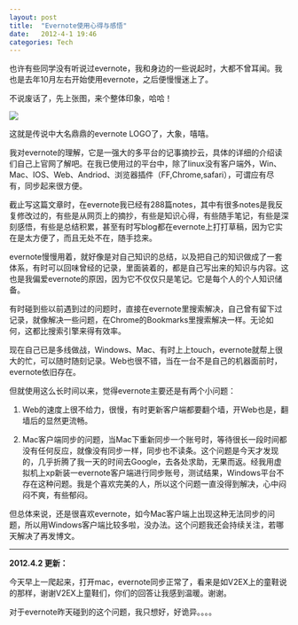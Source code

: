 ```yaml
---
layout: post
title:  "Evernote使用心得与感悟"
date:   2012-4-1 19:46
categories: Tech
---
```


也许有些同学没有听说过evernote，我和身边的一些说起时，大都不曾耳闻。我也是去年10月左右开始使用evernote，之后便慢慢迷上了。

不说废话了，先上张图，来个整体印象，哈哈！

![](http://pic.yupoo.com/mygoare_v/BRjPcXlF/medium.jpg)

这就是传说中大名鼎鼎的evernote LOGO了，大象，嘻嘻。

我对evernote的理解，它是一强大的多平台的记事摘抄云，具体的详细的介绍读们自己上官网了解吧。在我已使用过的平台中，除了linux没有客户端外，Win、Mac、IOS、Web、Andriod、浏览器插件（FF,Chrome,safari），可谓应有尽有，同步起来很方便。

截止写这篇文章时，在evernote我已经有288篇notes，其中有很多notes是我反复修改过的，有些是从网页上的摘抄，有些是知识心得，有些随手笔记，有些是深刻感悟，有些是总结积累，甚至有时写blog都在evernote上打打草稿，因为它实在是太方便了，而且无处不在，随手捻来。

evernote慢慢用着，就好像是对自己知识的总结，以及把自己的知识做成了一套体系，有时可以回味曾经的记录，里面装着的，都是自己写出来的知识与内容。这也是我偏爱evernote的原因，因为它不仅仅只是笔记。它是每个人的个人知识储备。

有时碰到些以前遇到过的问题时，直接在evernote里搜索解决，自己曾有留下过记录，就像解决一些问题，在Chrome的Bookmarks里搜索解决一样。无论如何，这都比搜索引擎来得有效率。

现在自己已是多线做战，Windows、Mac、有时上上touch，evernote就帮上很大的忙，可以随时随刻记录。Web也很不错，当在一台不是自己的机器面前时，evernote依旧存在。

但就使用这么长时间以来，觉得evernote主要还是有两个小问题：

1.  Web的速度上很不给力，很慢，有时更新客户端都要翻个墙，开Web也是，翻墙后的显然更流畅。

2.  Mac客户端同步的问题，当Mac下重新同步一个账号时，等待很长一段时间都没有任何反应，就像没有同步一样，同步也不读条。这个问题是今天才发现的，几乎折腾了我一天的时间去Google，去各处求助，无果而返。经我用虚拟机上xp新装一evernote客户端进行同步账号，测试结果，Windows平台不存在这种问题。我是个喜欢完美的人，所以这个问题一直没得到解决，心中闷闷不爽，有些郁闷。

但总体来说，还是很喜欢evernote，如今Mac客户端上出现这种无法同步的问题，所以用Windows客户端比较多啦，没办法。这个问题我还会持续关注，若哪天解决了再发博文。

---

**2012.4.2 更新：**

今天早上一爬起来，打开mac，evernote同步正常了，看来是如V2EX上的童鞋说的那样，谢谢V2EX上童鞋们，你们的回答让我感到温暖。谢谢。

对于evernote昨天碰到的这个问题，我只想好，好诡异。。。。
